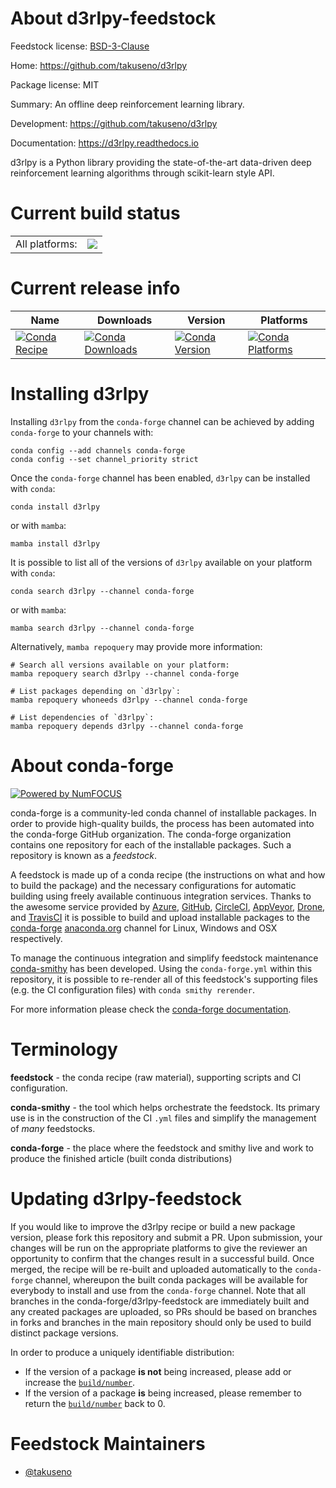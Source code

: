 About d3rlpy-feedstock
======================

Feedstock license: [BSD-3-Clause](https://github.com/conda-forge/d3rlpy-feedstock/blob/main/LICENSE.txt)

Home: https://github.com/takuseno/d3rlpy

Package license: MIT

Summary: An offline deep reinforcement learning library.

Development: https://github.com/takuseno/d3rlpy

Documentation: https://d3rlpy.readthedocs.io

d3rlpy is a Python library providing the state-of-the-art data-driven deep
reinforcement learning algorithms through scikit-learn style API.


Current build status
====================


<table><tr><td>All platforms:</td>
    <td>
      <a href="https://dev.azure.com/conda-forge/feedstock-builds/_build/latest?definitionId=11129&branchName=main">
        <img src="https://dev.azure.com/conda-forge/feedstock-builds/_apis/build/status/d3rlpy-feedstock?branchName=main">
      </a>
    </td>
  </tr>
</table>

Current release info
====================

| Name | Downloads | Version | Platforms |
| --- | --- | --- | --- |
| [![Conda Recipe](https://img.shields.io/badge/recipe-d3rlpy-green.svg)](https://anaconda.org/conda-forge/d3rlpy) | [![Conda Downloads](https://img.shields.io/conda/dn/conda-forge/d3rlpy.svg)](https://anaconda.org/conda-forge/d3rlpy) | [![Conda Version](https://img.shields.io/conda/vn/conda-forge/d3rlpy.svg)](https://anaconda.org/conda-forge/d3rlpy) | [![Conda Platforms](https://img.shields.io/conda/pn/conda-forge/d3rlpy.svg)](https://anaconda.org/conda-forge/d3rlpy) |

Installing d3rlpy
=================

Installing `d3rlpy` from the `conda-forge` channel can be achieved by adding `conda-forge` to your channels with:

```
conda config --add channels conda-forge
conda config --set channel_priority strict
```

Once the `conda-forge` channel has been enabled, `d3rlpy` can be installed with `conda`:

```
conda install d3rlpy
```

or with `mamba`:

```
mamba install d3rlpy
```

It is possible to list all of the versions of `d3rlpy` available on your platform with `conda`:

```
conda search d3rlpy --channel conda-forge
```

or with `mamba`:

```
mamba search d3rlpy --channel conda-forge
```

Alternatively, `mamba repoquery` may provide more information:

```
# Search all versions available on your platform:
mamba repoquery search d3rlpy --channel conda-forge

# List packages depending on `d3rlpy`:
mamba repoquery whoneeds d3rlpy --channel conda-forge

# List dependencies of `d3rlpy`:
mamba repoquery depends d3rlpy --channel conda-forge
```


About conda-forge
=================

[![Powered by
NumFOCUS](https://img.shields.io/badge/powered%20by-NumFOCUS-orange.svg?style=flat&colorA=E1523D&colorB=007D8A)](https://numfocus.org)

conda-forge is a community-led conda channel of installable packages.
In order to provide high-quality builds, the process has been automated into the
conda-forge GitHub organization. The conda-forge organization contains one repository
for each of the installable packages. Such a repository is known as a *feedstock*.

A feedstock is made up of a conda recipe (the instructions on what and how to build
the package) and the necessary configurations for automatic building using freely
available continuous integration services. Thanks to the awesome service provided by
[Azure](https://azure.microsoft.com/en-us/services/devops/), [GitHub](https://github.com/),
[CircleCI](https://circleci.com/), [AppVeyor](https://www.appveyor.com/),
[Drone](https://cloud.drone.io/welcome), and [TravisCI](https://travis-ci.com/)
it is possible to build and upload installable packages to the
[conda-forge](https://anaconda.org/conda-forge) [anaconda.org](https://anaconda.org/)
channel for Linux, Windows and OSX respectively.

To manage the continuous integration and simplify feedstock maintenance
[conda-smithy](https://github.com/conda-forge/conda-smithy) has been developed.
Using the ``conda-forge.yml`` within this repository, it is possible to re-render all of
this feedstock's supporting files (e.g. the CI configuration files) with ``conda smithy rerender``.

For more information please check the [conda-forge documentation](https://conda-forge.org/docs/).

Terminology
===========

**feedstock** - the conda recipe (raw material), supporting scripts and CI configuration.

**conda-smithy** - the tool which helps orchestrate the feedstock.
                   Its primary use is in the construction of the CI ``.yml`` files
                   and simplify the management of *many* feedstocks.

**conda-forge** - the place where the feedstock and smithy live and work to
                  produce the finished article (built conda distributions)


Updating d3rlpy-feedstock
=========================

If you would like to improve the d3rlpy recipe or build a new
package version, please fork this repository and submit a PR. Upon submission,
your changes will be run on the appropriate platforms to give the reviewer an
opportunity to confirm that the changes result in a successful build. Once
merged, the recipe will be re-built and uploaded automatically to the
`conda-forge` channel, whereupon the built conda packages will be available for
everybody to install and use from the `conda-forge` channel.
Note that all branches in the conda-forge/d3rlpy-feedstock are
immediately built and any created packages are uploaded, so PRs should be based
on branches in forks and branches in the main repository should only be used to
build distinct package versions.

In order to produce a uniquely identifiable distribution:
 * If the version of a package **is not** being increased, please add or increase
   the [``build/number``](https://docs.conda.io/projects/conda-build/en/latest/resources/define-metadata.html#build-number-and-string).
 * If the version of a package **is** being increased, please remember to return
   the [``build/number``](https://docs.conda.io/projects/conda-build/en/latest/resources/define-metadata.html#build-number-and-string)
   back to 0.

Feedstock Maintainers
=====================

* [@takuseno](https://github.com/takuseno/)

